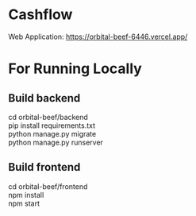 # Cashflow
Web Application: https://orbital-beef-6446.vercel.app/  

# For Running Locally  
## Build backend  
cd orbital-beef/backend  
pip install requirements.txt  
python manage.py migrate  
python manage.py runserver  

## Build frontend  
cd orbital-beef/frontend  
npm install  
npm start  
